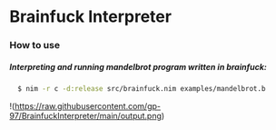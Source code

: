 # Brainfuck Interpreter
### How to use
##### Interpreting and running mandelbrot program written in brainfuck:
```sh
  $ nim -r c -d:release src/brainfuck.nim examples/mandelbrot.b
```
!(https://raw.githubusercontent.com/gp-97/BrainfuckInterpreter/main/output.png)

